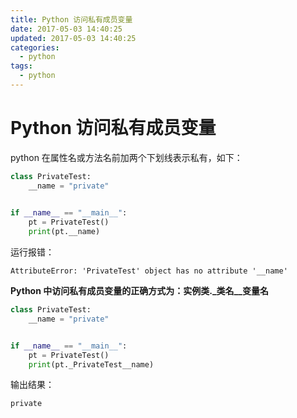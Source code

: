 ```yaml
---
title: Python 访问私有成员变量
date: 2017-05-03 14:40:25
updated: 2017-05-03 14:40:25
categories:
  - python
tags:
  - python
---
```


# Python 访问私有成员变量

python 在属性名或方法名前加两个下划线表示私有，如下：

```python
class PrivateTest:
    __name = "private"
    

if __name__ == "__main__":
    pt = PrivateTest()
    print(pt.__name)
```

运行报错：

```
AttributeError: 'PrivateTest' object has no attribute '__name'
```

**Python 中访问私有成员变量的正确方式为：实例类._类名__变量名**

```python
class PrivateTest:
    __name = "private"


if __name__ == "__main__":
    pt = PrivateTest()
    print(pt._PrivateTest__name)
```

输出结果：

```
private
```

